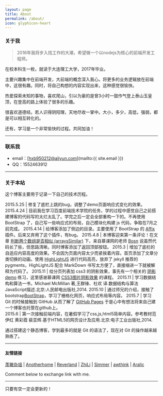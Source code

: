 ```yaml
---
layout: page
title: About
permalink: /about/
icon: glyphicon-heart
---
```


### 关于我

> 2016年我将步入找工作的大潮，希望做一个以nodejs为核心的前端开发工程师。   

在校本科生一枚，就读于大连理工大学，2017年毕业。   

主要兴趣集中在前端开发，大前端的概念深入我心。将更多的业务逻辑放在前端中，这很有趣。同时，将自己构想的内容实现出来，这种感觉很愉快。   

热爱探索未知的事物，喜欢爬山，引以为豪的是曾3小时一鼓作气登上泰山玉皇顶，在登高的路上体验了很多的乐趣。

很喜欢道德经。若人识得阴阳理，天地尽收一掌中。大小，多少，高低，强弱，都是可以相互转化的。  

还有，学习是一个非常愉快的过程。共同加油！   

---

### 联系我

* email：[hxb950212@aliyun.com](mailto:{{ site.email }})
* QQ：1552463912

---

### 关于本站   

这个博客主要用于记录一下自己的技术历程。

2015.5.25 | 修复了底栏上跳的bug，调整了demo页面响应式变化的效果。
2015.4.24 | 目前我在学习百度前端技术学院的任务，学的过程中感觉自己之前搭建博客的代码写的太烂太乱了。学完之后一定会全部重构一下的。不再使用 BootStrap 了，自己写一些响应式的布局，自己模块化构建 js 代码，争取在7月之前完成。
2015.4.14  |  给博客添加了侧边的目录。主要使用了 BootStrap 的 [Affix](http://v3.bootcss.com/javascript/#affix) 插件。后来又弃用了这个插件，有bug。
2015.4.8      |  本博客迎来第一条评论！在文章 [判断两个数组是否相似 (arraysSimilar)](http://gaohaoyang.github.io/2015/04/06/arrays-similar/) 下，来自慕课网的老师 [Bosn](http://www.imooc.com/space/teacher/id/1159332) 说虽然代码长了些，但思路清晰。同时博客添加了返回顶部按钮。
2015.3	       |  增加了底栏的自适应内容高度的效果。不会因为页面内容太少而紧挨着内容。首页添加了文章分类切换的动画。使用 [HighLightJS](https://highlightjs.org/) 进行代码高亮，放弃了 jekyll 推荐的 pygments，HighLightJS 配合 MarkDown 书写太方便了，直接缩进一下就被解释为代码了。
2015.11	       |  给分页列表加 css3 的阴影效果，事先有一个相关的 [阴影demo](http://gaohaoyang.github.io/shadow-demo-css3/) 练习，这里感谢慕课网 [CSS3图片阴影效果](http://www.imooc.com/learn/240) 的课程。
2015.11	       |  学习数据结构和算法一书，Michael McMillan 著,王群锋、杜欢 译.数据结构与算法JavaScript描述.北京:人民邮电出版社,2014.
2015.10	       |  通过师兄的介绍，接触了bootstrap[BootStrap](http://getbootstrap.com/)，学习了栅格化网页，响应式布局等内容。
2015.7         |  学习 Git 的时候接触到 GitHub 从而了解了 [GitHub Pages](http://pages.github.com/) 于是心中有想法将来自己建一个博客也托管在github上。   
2015.6          |  第一次接触前端内容，在暑假学习了css,js,html5简单内容。参考教材范伊红 黄彩霞 裴亚辉.基于HTML5的网页设计及应用.北京:电子工业出版社,2014.

通过搭建这个静态博客，学到最多的就是 Git 的语法了，现在对 Git 的操作越来越熟练了。  

---

#### 友情链接

[羡辙杂俎](http://zhangwenli.com/blog) \| [Anotherhome](https://www.anotherhome.net) \| [Reverland](http://reverland.org/) \| [ZhiLi](http://lizhipower.github.io/) \| [Simmer](http://simmer-jun.github.io/) \| [awthink](http://awthink.net/) \| [Aralic](http://aralic.github.io/)

Comment below to exchange link with me.  

---

只要有空一定会更新的！